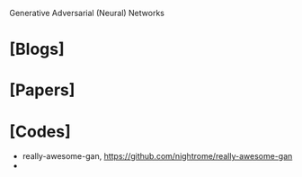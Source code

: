 Generative Adversarial (Neural) Networks

# [Blogs]


# [Papers]


# [Codes]
+ really-awesome-gan, https://github.com/nightrome/really-awesome-gan
+ 
